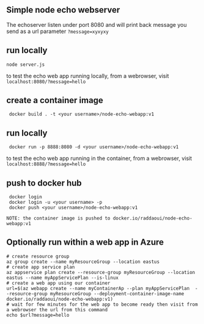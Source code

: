## Simple node echo webserver

The echoserver listen under port 8080 and will print back message you send as a url parameter `?message=xyxyxy`

## run locally

    node server.js

to test the echo web app running locally, from a webrowser, visit `localhost:8080/?message=hello`


## create a container image

     docker build . -t <your username>/node-echo-webapp:v1

## run locally

     docker run -p 8888:8080 -d <your username>/node-echo-webapp:v1

to test the echo web app running in the container, from a webrowser, visit `localhost:8888/?message=hello`


## push to docker hub

     docker login
     docker login -u <your username> -p
     docker push <your username>/node-echo-webapp:v1


`NOTE: the container image is pushed to docker.io/raddaoui/node-echo-webapp:v1`

## Optionally run within a web app in Azure


	# create resource group
	az group create --name myResourceGroup --location eastus
	# create app service plan
	az appservice plan create --resource-group myResourceGroup --location eastus --name myAppServicePlan --is-linux
	# create a web app using our container
	url=$(az webapp create --name myContainerAp --plan myAppServicePlan  --resource-group myResourceGroup --deployment-container-image-name docker.io/raddaoui/node-echo-webapp:v1)
	# wait for few minutes for the web app to become ready then visit from a webrowser the url from this command
	echo $url?message=hello
